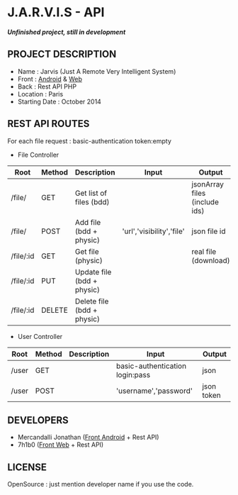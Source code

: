J.A.R.V.I.S - API
=====================

**_Unfinished project, still in development_**


## PROJECT DESCRIPTION

* Name : Jarvis (Just A Remote Very Intelligent System)
* Front : [Android](https://github.com/Mercandj/Jarvis-Android) & [Web](https://github.com/7h1b0/JarvisJS)
* Back : Rest API PHP
* Location : Paris
* Starting Date : October 2014


## REST API ROUTES

For each file request : basic-authentication token:empty

* File Controller

|Root             | Method   | Description                 | Input                      | Output
|-----------------|----------|-----------------------------|----------------------------|-----------------------------
| /file/          | GET 	 | Get list of files (bdd)     |                            | jsonArray files (include ids)
| /file/          | POST     | Add file (bdd + physic)     | 'url','visibility','file'  | json file id
| /file/:id       | GET      | Get file (physic)           |                            | real file (download)
| /file/:id       | PUT      | Update file (bdd + physic)  |                            | 
| /file/:id       | DELETE   | Delete file (bdd + physic)  |                            |

* User Controller

|Root             | Method   | Description   | Input                           	| Output
|-----------------|----------|---------------|----------------------------------|-----------
| /user     	  | GET      |               | basic-authentication login:pass 	| json
| /user			  | POST 	 |               | 'username','password'            | json token


## DEVELOPERS

* Mercandalli Jonathan ([Front Android](https://github.com/Mercandj/Jarvis-Android) + Rest API)
* 7h1b0 ([Front Web](https://github.com/7h1b0/JarvisJS) + Rest API)


## LICENSE

OpenSource : just mention developer name if you use the code.